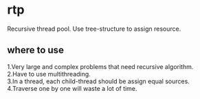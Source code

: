 # rtp
Recursive thread pool. Use tree-structure to assign resource.

## where to use
1.Very large and complex problems that need recursive algorithm.  
2.Have to use multithreading.  
3.In a thread, each child-thread should be assign equal sources.  
4.Traverse one by one will waste a lot of time.  
